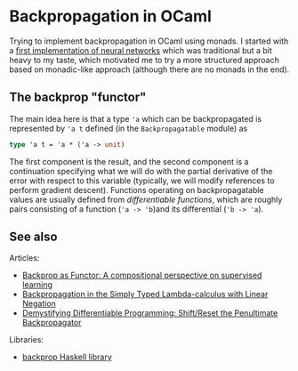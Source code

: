 Backpropagation in OCaml
========================

Trying to implement backpropagation in OCaml using monads. I started with a
[first implementation of neural networks](https://github.com/smimram/ocaml-nn/)
which was traditional but a bit heavy to my taste, which motivated me to try a
more structured approach based on monadic-like approach (although there are no
monads in the end).

## The backprop "functor"

The main idea here is that a type `'a` which can be backpropagated is
represented by `'a t` defined (in the `Backpropagatable` module) as

```ocaml
type 'a t = 'a * ('a -> unit)
```

The first component is the result, and the second component is a continuation
specifying what we will do with the partial derivative of the error with respect
to this variable (typically, we will modify references to perform gradient
descent). Functions operating on backpropagatable values are usually defined
from _differentiable functions_, which are roughly pairs consisting of a
function (`'a -> 'b`)and its differential (`'b -> 'a`).

## See also

Articles:

- [Backprop as Functor: A compositional perspective on supervised
  learning](https://arxiv.org/abs/1711.10455)
- [Backpropagation in the Simply Typed Lambda-calculus with Linear
  Negation](https://arxiv.org/abs/1909.13768v2)
- [Demystifying Differentiable Programming: Shift/Reset the Penultimate
  Backpropagator](https://arxiv.org/abs/1803.10228)

Libraries:

- [backprop Haskell library](https://backprop.jle.im/)
